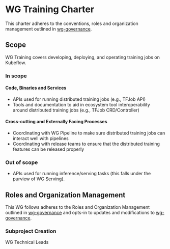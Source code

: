 # WG Training Charter

This charter adheres to the conventions, roles and organization management outlined in [wg-governance].

## Scope

WG Training covers developing, deploying, and operating training jobs on Kubeflow.

### In scope

#### Code, Binaries and Services

- APIs used for running distributed training jobs (e.g., TFJob API)
- Tools and documentation to aid in ecosystem tool interoperability around distributed training jobs (e.g., TFJob CRD/Controller)

#### Cross-cutting and Externally Facing Processes

- Coordinating with WG Pipeline to make sure distributed training jobs can interact well with pipelines
- Coordinating with release teams to ensure that the distributed training features can be released properly

### Out of scope

- APIs used for running inference/serving tasks (this falls under the purview of WG Serving).

## Roles and Organization Management

This WG follows adheres to the Roles and Organization Management outlined in [wg-governance]
and opts-in to updates and modifications to [wg-governance].

### Subproject Creation

WG Technical Leads

[wg-governance]: ../wg-governance.md
[wg-subprojects]: https://github.com/Kubeflow/community/blob/master/wg-YOURWG/README.md#subprojects
[Kubeflow Charter README]: https://github.com/Kubeflow/community/blob/master/committee-steering/governance/README.md